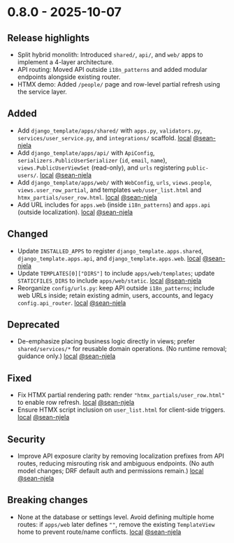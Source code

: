 # 0.8.0 - 2025-10-07

## Release highlights

* Split hybrid monolith: Introduced `shared/`, `api/`, and `web/` apps to implement a 4-layer architecture.
* API routing: Moved API outside `i18n_patterns` and added modular endpoints alongside existing router.
* HTMX demo: Added `/people/` page and row-level partial refresh using the service layer.

## Added

* Add `django_template/apps/shared/` with `apps.py`, `validators.py`, `services/user_service.py`, and `integrations/` scaffold. [local](https://github.com/sean-njela/django_template) [@sean-njela](https://github.com/sean-njela)
* Add `django_template/apps/api/` with `ApiConfig`, `serializers.PublicUserSerializer` (`id`, `email`, `name`), `views.PublicUserViewSet` (read-only), and `urls` registering `public-users/`. [local](https://github.com/sean-njela/django_template) [@sean-njela](https://github.com/sean-njela)
* Add `django_template/apps/web/` with `WebConfig`, `urls`, `views.people`, `views.user_row_partial`, and templates `web/user_list.html` and `htmx_partials/user_row.html`. [local](https://github.com/sean-njela/django_template) [@sean-njela](https://github.com/sean-njela)
* Add URL includes for `apps.web` (inside `i18n_patterns`) and `apps.api` (outside localization). [local](https://github.com/sean-njela/django_template) [@sean-njela](https://github.com/sean-njela)

## Changed

* Update `INSTALLED_APPS` to register `django_template.apps.shared`, `django_template.apps.api`, and `django_template.apps.web`. [local](https://github.com/sean-njela/django_template) [@sean-njela](https://github.com/sean-njela)
* Update `TEMPLATES[0]["DIRS"]` to include `apps/web/templates`; update `STATICFILES_DIRS` to include `apps/web/static`. [local](https://github.com/sean-njela/django_template) [@sean-njela](https://github.com/sean-njela)
* Reorganize `config/urls.py`: keep API outside `i18n_patterns`; include web URLs inside; retain existing admin, users, accounts, and legacy `config.api_router`. [local](https://github.com/sean-njela/django_template) [@sean-njela](https://github.com/sean-njela)

## Deprecated

* De-emphasize placing business logic directly in views; prefer `shared/services/*` for reusable domain operations. (No runtime removal; guidance only.) [local](https://github.com/sean-njela/django_template) [@sean-njela](https://github.com/sean-njela)

## Fixed

* Fix HTMX partial rendering path: render `"htmx_partials/user_row.html"` to enable row refresh. [local](https://github.com/sean-njela/django_template) [@sean-njela](https://github.com/sean-njela)
* Ensure HTMX script inclusion on `user_list.html` for client-side triggers. [local](https://github.com/sean-njela/django_template) [@sean-njela](https://github.com/sean-njela)

## Security

* Improve API exposure clarity by removing localization prefixes from API routes, reducing misrouting risk and ambiguous endpoints. (No auth model changes; DRF default auth and permissions remain.) [local](https://github.com/sean-njela/django_template) [@sean-njela](https://github.com/sean-njela)

## Breaking changes

* None at the database or settings level. Avoid defining multiple home routes: if `apps/web` later defines `""`, remove the existing `TemplateView` home to prevent route/name conflicts. [local](https://github.com/sean-njela/django_template) [@sean-njela](https://github.com/sean-njela)
